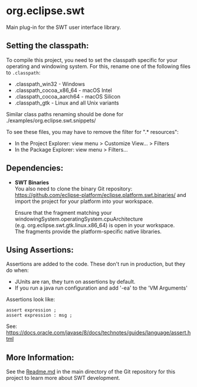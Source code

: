 org.eclipse.swt
===============

Main plug-in for the SWT user interface library.

Setting the classpath:
----------------------

To compile this project, you need to set the classpath specific for your operating and windowing system.
For this, rename one of the following files to `.classpath`:

* .classpath_win32 - Windows
* .classpath_cocoa_x86_64 - macOS Intel
* .classpath_cocoa_aarch64 - macOS Silicon
* .classpath_gtk - Linux and all Unix variants

Similar class paths renaming should be done for ./examples/org.eclipse.swt.snippets/

To see these files, you may have to remove the filter for ".* resources":
* In the Project Explorer: view menu > Customize View... > Filters
* In the Package Explorer: view menu > Filters...


Dependencies:
-------------

* **SWT Binaries**  
  You also need to clone the binary Git repository:
  https://github.com/eclipse-platform/eclipse.platform.swt.binaries/ 
  and import the project for your platform into your workspace.  
  
  Ensure that the fragment matching your windowingSystem.operatingSystem.cpuArchitecture  
  (e.g. org.eclipse.swt.gtk.linux.x86_64) is open in your workspace.  
  The fragments provide the platform-specific native libraries.

Using Assertions:
----------------
Assertions are added to the code. These don't run in production, but they do when:
* JUnits are ran, they turn on assertions by default.
* If you run a java run configuration and add '-ea' to the 'VM Arguments'

Assertions look like:

	assert expression ;
	assert expression : msg ;

See: https://docs.oracle.com/javase/8/docs/technotes/guides/language/assert.html

More Information:
-----------------

See the [Readme.md](../../Readme.md) in the main directory of the Git repository for this project to learn more about SWT development.
